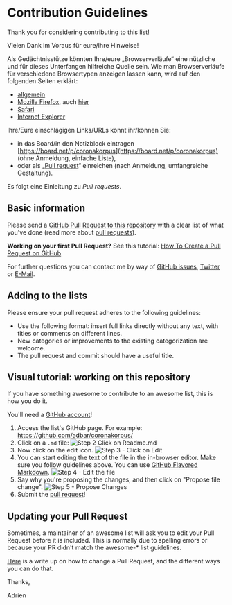 # Contribution Guidelines

Thank you for considering contributing to this list!

Vielen Dank im Voraus für eure/Ihre Hinweise!


Als Gedächtnisstütze könnten Ihre/eure „Browserverläufe“ eine nützliche und für dieses Unterfangen hilfreiche Quelle sein. Wie man Browserverläufe für verschiedene Browsertypen anzeigen lassen kann, wird auf den folgenden Seiten erklärt:

- [allgemein](https://www.giga.de/extra/browser/tipps/verlauf-anzeigen-sehen-welche-webseiten-besucht-wurden/)
- [Mozilla Firefox](https://support.mozilla.org/de/kb/firefox-chronik-zeigt-ihre-besuchten-webseiten), auch [hier](http://www.notieren.de/browser-chronik-sichern/)
- [Safari](https://support.apple.com/de-de/guide/safari/ibrw1114/mac)
- [Internet Explorer](https://de.wikihow.com/Den-Verlauf-im-Internet-Explorer-aufrufen)


Ihre/Eure einschlägigen Links/URLs könnt ihr/können Sie:

- in das Board/in den Notizblock eintragen [https://board.net/p/coronakorpus](https://board.net/p/coronakorpus) (ohne Anmeldung, einfache Liste),
- oder als „[Pull request](https://de.wikipedia.org/wiki/Pull_Request)“ einreichen (nach Anmeldung, umfangreiche Gestaltung).

Es folgt eine Einleitung zu *Pull requests*.


## Basic information


Please send a [GitHub Pull Request to this repository](https://github.com/adbar/coronakorpus/pull/new/master) with a clear list of what you've done (read more about [pull requests](http://help.github.com/pull-requests/)).

**Working on your first Pull Request?** See this tutorial: [How To Create a Pull Request on GitHub](https://www.digitalocean.com/community/tutorials/how-to-create-a-pull-request-on-github)

For further questions you can contact me by way of [GitHub issues](https://github.com/adbar/coronakorpus/issues), [Twitter](https://twitter.com/adbarbaresi) or [E-Mail](http://adrien.barbaresi.eu/contact.html).


## Adding to the lists

Please ensure your pull request adheres to the following guidelines:

- Use the following format: insert full links directly without any text, with titles or comments on different lines.
- New categories or improvements to the existing categorization are welcome.
- The pull request and commit should have a useful title.


## Visual tutorial: working on this repository

If you have something awesome to contribute to an awesome list, this is how you do it.

You'll need a [GitHub account](https://github.com/join)!

1. Access the list's GitHub page. For example: https://github.com/adbar/coronakorpus/
2. Click on a `.md` file: ![Step 2 Click on Readme.md](https://cloud.githubusercontent.com/assets/170270/9402920/53a7e3ea-480c-11e5-9d81-aecf64be55eb.png)
3. Now click on the edit icon. ![Step 3 - Click on Edit](https://cloud.githubusercontent.com/assets/170270/9402927/6506af22-480c-11e5-8c18-7ea823530099.png)
4. You can start editing the text of the file in the in-browser editor. Make sure you follow guidelines above. You can use [GitHub Flavored Markdown](https://help.github.com/articles/github-flavored-markdown/). ![Step 4 - Edit the file](https://cloud.githubusercontent.com/assets/170270/9402932/7301c3a0-480c-11e5-81f5-7e343b71674f.png)
5. Say why you're proposing the changes, and then click on "Propose file change". ![Step 5 - Propose Changes](https://cloud.githubusercontent.com/assets/170270/9402937/7dd0652a-480c-11e5-9138-bd14244593d5.png)
6. Submit the [pull request](https://help.github.com/articles/using-pull-requests/)!


## Updating your Pull Request

Sometimes, a maintainer of an awesome list will ask you to edit your Pull Request before it is included. This is normally due to spelling errors or because your PR didn't match the awesome-* list guidelines.

[Here](https://github.com/RichardLitt/knowledge/blob/master/github/amending-a-commit-guide.md) is a write up on how to change a Pull Request, and the different ways you can do that.


Thanks,

Adrien
